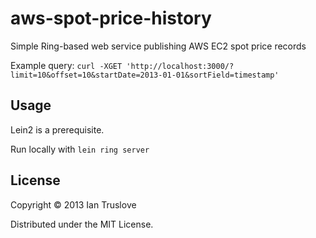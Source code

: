 # aws-spot-price-history

Simple Ring-based web service publishing AWS EC2 spot price records

Example query:
`curl -XGET 'http://localhost:3000/?limit=10&offset=10&startDate=2013-01-01&sortField=timestamp'`

## Usage

Lein2 is a prerequisite.

Run locally with `lein ring server`

## License

Copyright © 2013 Ian Truslove

Distributed under the MIT License.
